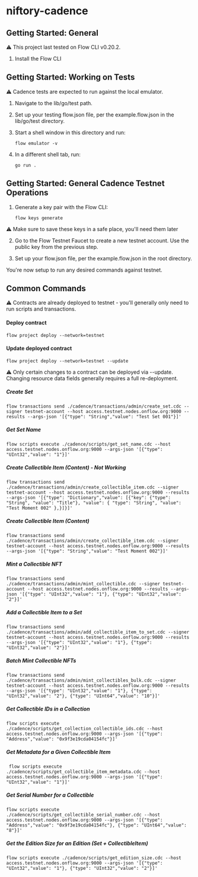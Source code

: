 # niftory-cadence

## Getting Started: General
⚠️ This project last tested on Flow CLI v0.20.2.

1. Install the Flow CLI

## Getting Started: Working on Tests
⚠️ Cadence tests are expected to run against the local emulator.  

1. Navigate to the lib/go/test path.
2. Set up your testing flow.json file, per the example.flow.json in the lib/go/test directory.
3. Start a shell window in this directory and run:

    ```
    flow emulator -v
    ```
    
4. In a different shell tab, run:
    
    ```
    go run .
    ```

## Getting Started: General Cadence Testnet Operations

1. Generate a key pair with the Flow CLI:
    ```
    flow keys generate
    ```

⚠️ Make sure to save these keys in a safe place, you'll need them later

2. Go to the Flow Testnet Faucet to create a new testnet account. Use the public key from the previous step.

4. Set up your flow.json file, per the example.flow.json in the root directory.

You're now setup to run any desired commands against testnet.

## Common Commands
⚠️ Contracts are already deployed to testnet - you'll generally only need to run scripts and transactions.

#### Deploy contract 
    
    flow project deploy --network=testnet

#### Update deployed contract
    flow project deploy --network=testnet --update

⚠️ Only certain changes to a contract can be deployed via --update.  Changing resource data fields generally requires a full re-deployment.

##### Create Set
    flow transactions send ./cadence/transactions/admin/create_set.cdc --signer testnet-account --host access.testnet.nodes.onflow.org:9000 --results --args-json '[{"type": "String","value": "Test Set 001"}]'

##### Get Set Name
    flow scripts execute ./cadence/scripts/get_set_name.cdc --host access.testnet.nodes.onflow.org:9000 --args-json '[{"type": "UInt32","value": "1"}]'

##### Create Collectible Item (Content) - Not Working
    flow transactions send ./cadence/transactions/admin/create_collectible_item.cdc --signer testnet-account --host access.testnet.nodes.onflow.org:9000 --results --args-json '[{"type": "Dictionary","value": [{"key": {"type": "String", "value": "Title"}, "value": { "type": "String", "value": "Test Moment 002" },}]}]'

##### Create Collectible Item (Content)
    flow transactions send ./cadence/transactions/admin/create_collectible_item.cdc --signer testnet-account --host access.testnet.nodes.onflow.org:9000 --results --args-json '[{"type": "String","value": "Test Moment 002"}]'

##### Mint a Collectible NFT
    flow transactions send ./cadence/transactions/admin/mint_collectible.cdc --signer testnet-account --host access.testnet.nodes.onflow.org:9000 --results --args-json '[{"type": "UInt32","value": "1"}, {"type": "UInt32","value": "2"}]'

##### Add a Collectible Item to a Set
    flow transactions send ./cadence/transactions/admin/add_collectible_item_to_set.cdc --signer testnet-account --host access.testnet.nodes.onflow.org:9000 --results --args-json '[{"type": "UInt32","value": "1"}, {"type": "UInt32","value": "2"}]'

##### Batch Mint Collectible NFTs
    flow transactions send ./cadence/transactions/admin/mint_collectibles_bulk.cdc --signer testnet-account --host access.testnet.nodes.onflow.org:9000 --results --args-json '[{"type": "UInt32","value": "1"}, {"type": "UInt32","value": "2"}, {"type": "UInt64","value": "10"}]'

##### Get Collectible IDs in a Collection
    flow scripts execute ./cadence/scripts/get_collection_collectible_ids.cdc --host access.testnet.nodes.onflow.org:9000 --args-json '[{"type": "Address","value": "0x9f3e19cda04154fc"}]'

##### Get Metadata for a Given Collectible Item
     flow scripts execute ./cadence/scripts/get_collectible_item_metadata.cdc --host access.testnet.nodes.onflow.org:9000 --args-json '[{"type": "UInt32","value": "1"}]'

##### Get Serial Number for a Collectible
    flow scripts execute ./cadence/scripts/get_collectible_serial_number.cdc --host access.testnet.nodes.onflow.org:9000 --args-json '[{"type": "Address","value": "0x9f3e19cda04154fc"}, {"type": "UInt64","value": "8"}]'

##### Get the Edition Size for an Edition (Set + CollectibleItem)
    flow scripts execute ./cadence/scripts/get_edition_size.cdc --host access.testnet.nodes.onflow.org:9000 --args-json '[{"type": "UInt32","value": "1"}, {"type": "UInt32","value": "2"}]'
